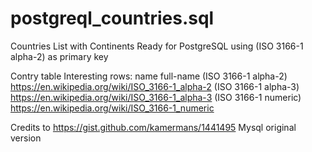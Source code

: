 # postgreql_countries.sql
Countries List with Continents Ready for PostgreSQL using  (ISO 3166-1 alpha-2) as primary key

Contry table Interesting rows:
name
full-name
(ISO 3166-1 alpha-2)  https://en.wikipedia.org/wiki/ISO_3166-1_alpha-2
(ISO 3166-1 alpha-3)  https://en.wikipedia.org/wiki/ISO_3166-1_alpha-3
(ISO 3166-1 numeric)  https://en.wikipedia.org/wiki/ISO_3166-1_numeric


Credits to https://gist.github.com/kamermans/1441495 Mysql original version
